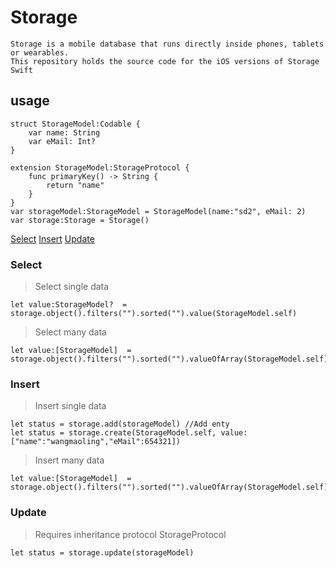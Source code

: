 # Storage
   	Storage is a mobile database that runs directly inside phones, tablets or wearables. 
   	This repository holds the source code for the iOS versions of Storage Swift 
   	
## usage
	struct StorageModel:Codable {
	    var name: String
	    var eMail: Int?
	}
	
	extension StorageModel:StorageProtocol {
	    func primaryKey() -> String {
	        return "name"
	    }
	}
	var storageModel:StorageModel = StorageModel(name:"sd2", eMail: 2)
	var storage:Storage = Storage()

[Select](#storage-select)
[Insert](#storage-insert)
[Update](#storage-update)
	




### <a name="storage-select"></a>Select
> Select single data

	let value:StorageModel?  =  storage.object().filters("").sorted("").value(StorageModel.self)

> Select many data

	let value:[StorageModel]  =  storage.object().filters("").sorted("").valueOfArray(StorageModel.self)
	
### <a name="storage-insert"></a>Insert
> Insert single data

	let status = storage.add(storageModel) //Add enty
	let status = storage.create(StorageModel.self, value: ["name":"wangmaoling","eMail":654321])

> Insert many data

	let value:[StorageModel]  =  storage.object().filters("").sorted("").valueOfArray(StorageModel.self)
	
### <a name="storage-update"></a>Update
>Requires inheritance protocol StorageProtocol

	let status = storage.update(storageModel)